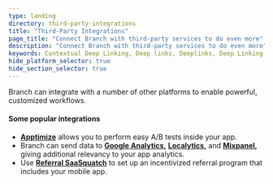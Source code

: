 ```yaml
---
type: landing
directory: third-party-integrations
title: "Third-Party Integrations"
page_title: "Connect Branch with third-party services to do even more"
description: "Connect Branch with third-party services to do even more"
keywords: Contextual Deep Linking, Deep links, Deeplinks, Deep Linking, Deeplinking, Deferred Deep Linking, Deferred Deeplinking, Google App Indexing, Google App Invites, Apple Universal Links, Android App Links, Apple Spotlight Search, Facebook App Links, AppLinks, Deepviews, Deep views, Dashboard, iOS9
hide_platform_selector: true
hide_section_selector: true
---
```


Branch can integrate with a number of other platforms to enable powerful, customized workflows.

#### Some popular integrations
- **[Apptimize](apptimize)** allows you to perform easy A/B tests inside your app.
- Branch can send data to **[Google Analytics](google-analytics),** **[Localytics](localytics),** and **[Mixpanel](mixpanel),** giving additional relevancy to your app analytics.
- Use **[Referral SaaSquatch](referral-saasquatch)** to set up an incentivized referral program that includes your mobile app.